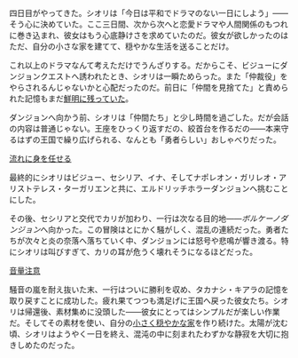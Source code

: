 <!-- title: シオリ・ニャヴェラ -->
<!-- status: 生存 -->

四日目がやってきた。シオリは「今日は平和でドラマのない一日にしよう」――そう心に決めていた。ここ三日間、次から次へと恋愛ドラマや人間関係のもつれに巻き込まれ、彼女はもう心底静けさを求めていたのだ。彼女が欲しかったのはただ、自分の小さな家を建てて、穏やかな生活を送ることだけ。

これ以上のドラマなんて考えただけでうんざりする。だからこそ、ビジューにダンジョンクエストへ誘われたとき、シオリは一瞬ためらった。また「仲裁役」をやらされるんじゃないかと心配だったのだ。前日に「仲間を見捨てた」と責められた記憶もまだ[鮮明に残っていた](https://www.youtube.com/live/N3v-MJXHQ0w?feature=shared&t=472)。

ダンジョンへ向かう前、シオリは「仲間たち」と少し時間を過ごした。だが会話の内容は普通じゃない。王座をひっくり返すだの、絞首台を作るだの――本来守るはずの王国で繰り広げられる、なんとも「勇者らしい」おしゃべりだった。

[流れに身を任せる](#embed:https://www.youtube.com/live/N3v-MJXHQ0w?feature=shared&t=784)

最終的にシオリはビジュー、セシリア、イナ、そしてナポレオン・ガリレオ・アリストテレス・ターガリエンと共に、エルドリッチホラーダンジョンへ挑むことにした。

その後、セシリアと交代でカリが加わり、一行は次なる目的地――*ボルケーノダンジョン*へ向かった。この冒険はとにかく騒がしく、混乱の連続だった。勇者たちが次々と炎の奈落へ落ちていく中、ダンジョンには怒号や悲鳴が響き渡る。特にシオリは叫びすぎて、カリの耳が危うく壊れそうになるほどだった。

[音量注意](#embed:https://www.youtube.com/live/N3v-MJXHQ0w?t=7212)

騒音の嵐を耐え抜いた末、一行はついに勝利を収め、タカナシ・キアラの記憶を取り戻すことに成功した。疲れ果てつつも満足げに王国へ戻った彼女たち。シオリは帰還後、素材集めに没頭した――彼女にとってはシンプルだが楽しい作業だ。そしてその素材を使い、自分の[小さく穏やかな家](https://www.youtube.com/live/N3v-MJXHQ0w?feature=shared&t=10605)を作り続けた。太陽が沈む頃、シオリはようやく一日を終え、混沌の中に刻まれたわずかな静寂を大切に抱きしめたのだった。
